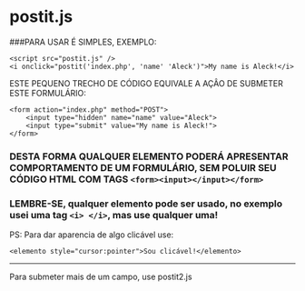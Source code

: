 # postit.js


###PARA USAR É SIMPLES, EXEMPLO:
```
<script src="postit.js" />
<i onclick="postit('index.php', 'name' 'Aleck')">My name is Aleck!</i>
```
ESTE PEQUENO TRECHO DE CÓDIGO EQUIVALE A AÇÂO DE SUBMETER ESTE FORMULÁRIO:
```
<form action="index.php" method="POST">
    <input type="hidden" name="name" value="Aleck">
    <input type="submit" value="My name is Aleck!">
</form>
```
### DESTA FORMA QUALQUER ELEMENTO PODERÁ APRESENTAR COMPORTAMENTO DE UM FORMULÁRIO, SEM POLUIR SEU CÓDIGO HTML COM TAGS ```<form><input></input></form>```

### LEMBRE-SE, qualquer elemento pode ser usado, no exemplo usei uma tag ```<i> </i>```, mas use qualquer uma!


PS: Para dar aparencia de algo clicável use:
```
<elemento style="cursor:pointer">Sou clicável!</elemento>
```


---
Para submeter mais de um campo, use postit2.js